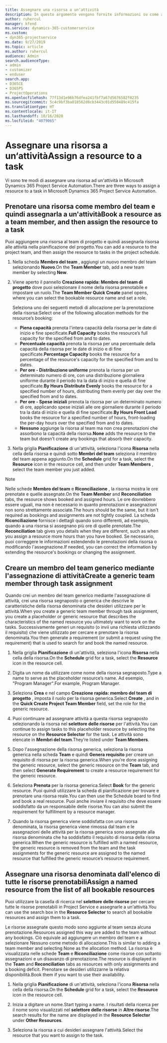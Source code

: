 ```yaml
---
title: Assegnare una risorsa a un‘attività
description: In questo argomento vengono fornite informazioni su come assegnare risorse ad attività.
author: ruhercul
manager: kfend
ms.service: dynamics-365-customerservice
ms.custom:
- dyn365-projectservice
ms.date: 9/27/2019
ms.topic: article
ms.author: ruhercul
audience: Admin
search.audienceType:
- admin
- customizer
- enduser
search.app:
- D365CE
- D365PS
- ProjectOperations
ms.openlocfilehash: 77f13d1e96b76dfea241fbf7a67d5676582f0235
ms.sourcegitcommit: 5c4c9bf3ba018562d6cb3443c01d550489c415fa
ms.translationtype: HT
ms.contentlocale: it-IT
ms.lasthandoff: 10/16/2020
ms.locfileid: "4079065"
---
```

# <a name="assign-a-resource-to-a-task"></a><span data-ttu-id="df9e7-103">Assegnare una risorsa a un‘attività</span><span class="sxs-lookup"><span data-stu-id="df9e7-103">Assign a resource to a task</span></span>

<span data-ttu-id="df9e7-104">Vi sono tre modi di assegnare una risorsa ad un'attività in Microsoft Dynamics 365 Project Service Automation.</span><span class="sxs-lookup"><span data-stu-id="df9e7-104">There are three ways to assign a resource to a task in Microsoft Dynamics 365 Project Service Automation.</span></span>

## <a name="book-a-resource-as-a-team-member-and-then-assign-the-resource-to-a-task"></a><span data-ttu-id="df9e7-105">Prenotare una risorsa come membro del team e quindi assegnarla a un'attività</span><span class="sxs-lookup"><span data-stu-id="df9e7-105">Book a resource as a team member, and then assign the resource to a task</span></span>

<span data-ttu-id="df9e7-106">Puoi aggiungere una risorsa al team di progetto e quindi assegnarla risorsa alle attività nella pianificazione del progetto.</span><span class="sxs-lookup"><span data-stu-id="df9e7-106">You can add a resource to the project team, and then assign the resource to tasks in the project schedule.</span></span>

1. <span data-ttu-id="df9e7-107">Nella scheda **Membro del team** , aggiungi un nuovo membro del team selezionando **Nuovo**.</span><span class="sxs-lookup"><span data-stu-id="df9e7-107">On the **Team Member** tab, add a new team member by selecting **New**.</span></span> 

2. <span data-ttu-id="df9e7-108">Viene aperto il pannello **Creazione rapida: Membro del team di progetto** dove puoi selezionare il nome della risorsa prenotabile e impostare un ruolo.</span><span class="sxs-lookup"><span data-stu-id="df9e7-108">The **Team Member Quick Create** panel opens, where you can select the bookable resource name and set a role.</span></span> 

    <span data-ttu-id="df9e7-109">Seleziona uno dei seguenti metodi di allocazione per la prenotazione della risorsa:</span><span class="sxs-lookup"><span data-stu-id="df9e7-109">Select one of the following allocation methods for the resource’s booking:</span></span>

    - <span data-ttu-id="df9e7-110">**Piena capacità** prenota l'intera capacità della risorsa per le date di inizio e fine specificate.</span><span class="sxs-lookup"><span data-stu-id="df9e7-110">**Full Capacity** books the resource’s full capacity for the specified from and to dates.</span></span>
    - <span data-ttu-id="df9e7-111">**Percentuale capacità** prenota la risorsa per una percentuale della capacità della risorsa per le date di inizio e di fine specificate.</span><span class="sxs-lookup"><span data-stu-id="df9e7-111">**Percentage Capacity** books the resource for a percentage of the resource's capacity for the specified from and to dates.</span></span>
    - <span data-ttu-id="df9e7-112">**Per ore - Distribuzione uniforme** prenota la risorsa per un determinato numero di ore, con una distribuzione giornaliera uniforme durante il periodo tra la data di inizio e quella di fine specificate.</span><span class="sxs-lookup"><span data-stu-id="df9e7-112">**By Hours Distribute Evenly** books the resource for a specified number of hours, distributing them evenly per day over the specified from and to dates.</span></span>
    - <span data-ttu-id="df9e7-113">**Per ore - Spese iniziali** prenota la risorsa per un determinato numero di ore, applicando spese iniziali alle ore giornaliere durante il periodo tra la data di inizio e quella di fine specificate.</span><span class="sxs-lookup"><span data-stu-id="df9e7-113">**By Hours Front Load** books the resource for a specified number of hours, front-loading the per-day hours over the specified from and to dates.</span></span>
    - <span data-ttu-id="df9e7-114">**Nessuno** aggiunge la risorsa al team ma non crea prenotazioni che assorbono la capacità della risorsa.</span><span class="sxs-lookup"><span data-stu-id="df9e7-114">**None** adds the resource to the team but doesn’t create any bookings that absorb their capacity.</span></span>

3. <span data-ttu-id="df9e7-115">Nella griglia **Pianificazione** di un'attività, seleziona l'icona **Risorsa** nella cella della risorsa e quindi sotto **Membri del team** seleziona il membro del team appena aggiunto.</span><span class="sxs-lookup"><span data-stu-id="df9e7-115">On the **Schedule** grid for a task, select the **Resource** icon in the resource cell, and then under **Team Members** , select the team member you just added.</span></span> 

> [!NOTE]
> <span data-ttu-id="df9e7-116">Nelle schede **Membro del team** e **Riconciliazione** , la risorsa mostra le ore prenotate e quelle assegnate.</span><span class="sxs-lookup"><span data-stu-id="df9e7-116">On the **Team Member** and **Reconciliation** tabs, the resource shows booked and assigned hours.</span></span> <span data-ttu-id="df9e7-117">Le ore dovrebbero essere uguali, ma non è necessario in quanto prenotazioni e assegnazioni non sono strettamente associate.</span><span class="sxs-lookup"><span data-stu-id="df9e7-117">The hours should be the same, but it isn't required as bookings and assignments are not tightly coupled.</span></span> <span data-ttu-id="df9e7-118">La scheda **Riconciliazione** fornisce i dettagli quando sono differenti, ad esempio, quando a una risorsa si assegnano più ore di quelle prenotate.</span><span class="sxs-lookup"><span data-stu-id="df9e7-118">The **Reconciliation** tab gives you details when they are different, such as when you assign a resource more hours than you have booked.</span></span> <span data-ttu-id="df9e7-119">Se necessario, puoi correggere le informazioni estendendo le prenotazioni della risorsa o modificando l'assegnazione.</span><span class="sxs-lookup"><span data-stu-id="df9e7-119">If needed, you can correct the information by extending the resource's bookings or changing the assignment.</span></span>

## <a name="create-a-generic-team-member-through-task-assignment"></a><span data-ttu-id="df9e7-120">Creare un membro del team generico mediante l'assegnazione di attività</span><span class="sxs-lookup"><span data-stu-id="df9e7-120">Create a generic team member through task assignment</span></span>

<span data-ttu-id="df9e7-121">Quando crei un membro del team generico mediante l'assegnazione di attività, crei una risorsa segnaposto o generica che descrive le caratteristiche della risorsa denominata che desideri utilizzare per le attività.</span><span class="sxs-lookup"><span data-stu-id="df9e7-121">When you create a generic team member through task assignment, you create a placeholder or generic resource that describes the characteristics of the named resource you ultimately want to work on the tasks.</span></span> <span data-ttu-id="df9e7-122">Successivamente generi un requisito (o invii una richiesta utilizzando il requisito) che viene utilizzato per cercare e prenotare la risorsa denominata.</span><span class="sxs-lookup"><span data-stu-id="df9e7-122">You then generate a requirement (or submit a request using the requirement) that is used to search for and book the named resource.</span></span>

1. <span data-ttu-id="df9e7-123">Nella griglia **Pianificazione** di un'attività, seleziona l'icona **Risorsa** nella cella della risorsa.</span><span class="sxs-lookup"><span data-stu-id="df9e7-123">On the **Schedule** grid for a task, select the **Resource** icon in the resource cell.</span></span>

2. <span data-ttu-id="df9e7-124">Digita un nome da utilizzare come nome della risorsa segnaposto.</span><span class="sxs-lookup"><span data-stu-id="df9e7-124">Type a name to serve as the placeholder resource’s name.</span></span> <span data-ttu-id="df9e7-125">Ad esempio, "Program Manager".</span><span class="sxs-lookup"><span data-stu-id="df9e7-125">For example, Program Manager.</span></span>

3. <span data-ttu-id="df9e7-126">Seleziona **Crea** e nel campo **Creazione rapida: membro del team di progetto** , imposta il ruolo per la risorsa generica.</span><span class="sxs-lookup"><span data-stu-id="df9e7-126">Select **Create** , and in the **Quick Create Project Team Member** field, set the role for the generic resource.</span></span>

4. <span data-ttu-id="df9e7-127">Puoi continuare ad assegnare attività a questa risorsa segnaposto selezionando la risorsa nel **selettore delle risorse** per l'attività.</span><span class="sxs-lookup"><span data-stu-id="df9e7-127">You can continue to assign tasks to this placeholder resource by selecting the resource on the **Resource Selector** for the task.</span></span> <span data-ttu-id="df9e7-128">Le attività sono elencate in **Membri del team**.</span><span class="sxs-lookup"><span data-stu-id="df9e7-128">They’re listed under **Team Members**.</span></span>

5. <span data-ttu-id="df9e7-129">Dopo l'assegnazione della risorsa generica, seleziona la risorsa generica nella scheda **Team** e quindi **Genera requisito** per creare un requisito di risorsa per la risorsa generica.</span><span class="sxs-lookup"><span data-stu-id="df9e7-129">When you’re done assigning the generic resource, select the generic resource on the **Team** tab, and then select **Generate Requirement** to create a resource requirement for the generic resource.</span></span>

6. <span data-ttu-id="df9e7-130">Seleziona **Prenota** per la risorsa generica.</span><span class="sxs-lookup"><span data-stu-id="df9e7-130">Select **Book** for the generic resource.</span></span> <span data-ttu-id="df9e7-131">Puoi quindi utilizzare la scheda di pianificazione per trovare e prenotare una risorsa reale.</span><span class="sxs-lookup"><span data-stu-id="df9e7-131">You can then use the Schedule board to find and book a real resource.</span></span> <span data-ttu-id="df9e7-132">Puoi anche inviare il requisito che deve essere soddisfatto da un responsabile delle risorse.</span><span class="sxs-lookup"><span data-stu-id="df9e7-132">You can also submit the requirement for fulfillment by a resource manager.</span></span>

7. <span data-ttu-id="df9e7-133">Quando la risorsa generica viene soddisfatta con una risorsa denominata, la risorsa generica viene rimossa dal team e le assegnazioni delle attività per la risorsa generica sono assegnate alla risorsa denominata che ha soddisfatto il requisito di risorsa della risorsa generica.</span><span class="sxs-lookup"><span data-stu-id="df9e7-133">When the generic resource is fulfilled with a named resource, the generic resource is removed from the team and the task assignments for the generic resource are assigned to the named resource that fulfilled the generic resource’s resource requirement.</span></span>

## <a name="assign-a-named-resource-from-the-list-of-all-bookable-resources"></a><span data-ttu-id="df9e7-134">Assegnare una risorsa denominata dall'elenco di tutte le risorse prenotabili</span><span class="sxs-lookup"><span data-stu-id="df9e7-134">Assign a named resource from the list of all bookable resources</span></span>

<span data-ttu-id="df9e7-135">Puoi utilizzare la casella di ricerca nel **selettore delle risorse** per cercare tutte le risorse prenotabili in Project Service e assegnarle a un'attività.</span><span class="sxs-lookup"><span data-stu-id="df9e7-135">You can use the search box in the **Resource Selector** to search all bookable resources and assign them to a task.</span></span>

<span data-ttu-id="df9e7-136">Le risorse assegnate questo modo sono aggiunte al team senza alcuna prenotazione.</span><span class="sxs-lookup"><span data-stu-id="df9e7-136">Resources assigned this way are added to the team without any bookings.</span></span> <span data-ttu-id="df9e7-137">Ciò equivale ad aggiungere un membro del team e a selezionare Nessuno come metodo di allocazione.</span><span class="sxs-lookup"><span data-stu-id="df9e7-137">This is similar to adding a team member and selecting None as the allocation method.</span></span> <span data-ttu-id="df9e7-138">La risorsa è visualizzata nelle schede **Team** e **Riconciliazione** come risorse con soltanto assegnazioni e un disavanzo di prenotazione.</span><span class="sxs-lookup"><span data-stu-id="df9e7-138">The resource is displayed in the **Team** and **Reconciliation** tabs as resources with only assignments and a booking deficit.</span></span> <span data-ttu-id="df9e7-139">Prenotare se desideri utilizzarne la relativa disponibilità.</span><span class="sxs-lookup"><span data-stu-id="df9e7-139">Book them if you want to use their availability.</span></span>

1. <span data-ttu-id="df9e7-140">Nella griglia **Pianificazione** di un'attività, seleziona l'icona **Risorsa** nella cella della risorsa.</span><span class="sxs-lookup"><span data-stu-id="df9e7-140">On the **Schedule** grid for a task, select the **Resource** icon in the resource cell.</span></span>

2. <span data-ttu-id="df9e7-141">Inizia a digitare un nome.</span><span class="sxs-lookup"><span data-stu-id="df9e7-141">Start typing a name.</span></span> <span data-ttu-id="df9e7-142">I risultati della ricerca per il nome sono visualizzati nel **selettore delle risorse** in **Altre risorse**.</span><span class="sxs-lookup"><span data-stu-id="df9e7-142">The search results for the name are displayed in the **Resource Selector** under **Other Resources**.</span></span>

3. <span data-ttu-id="df9e7-143">Seleziona la risorsa a cui desideri assegnare l'attività.</span><span class="sxs-lookup"><span data-stu-id="df9e7-143">Select the resource that you want to assign to the task.</span></span>

